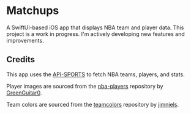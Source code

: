 # Matchups
A SwiftUI-based iOS app that displays NBA team and player data. This project is a work in progress. I'm actively developing new features and improvements.

## Credits
This app uses the [API-SPORTS](https://www.api-basketball.com/) to fetch NBA teams, players, and stats.

Player images are sourced from the [nba-players](https://github.com/GreenGuitar0/nba-players) repository by [GreenGuitar0](https://github.com/GreenGuitar0).

Team colors are sourced from the [teamcolors](https://github.com/jimniels/teamcolors) repository by [jimniels](https://github.com/jimniels).
